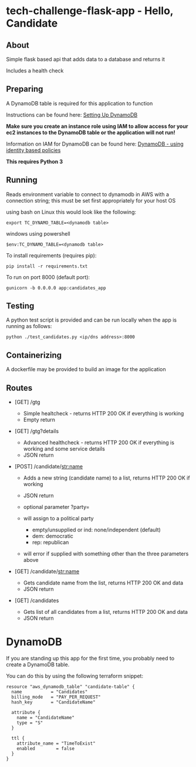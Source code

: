 tech-challenge-flask-app - Hello, Candidate
===========================================

## About
Simple flask based api that adds data to a database and returns it

Includes a health check

## Preparing
A DynamoDB table is required for this application to function

Instructions can be found here: [Setting Up DynamoDB](https://docs.aws.amazon.com/amazondynamodb/latest/developerguide/SettingUp.DynamoWebService.html)

**Make sure you create an instance role using IAM to allow access for your ec2 instances to the DynamoDB table or the application will not run!**

Information on IAM for DynamoDB can be found here:
[DynamoDB - using identity based policies](https://docs.aws.amazon.com/amazondynamodb/latest/developerguide/using-identity-based-policies.html)

**This requires Python 3**

## Running
Reads environment variable to connect to dynamodb in AWS with a connection string; this must be set first appropriately for your host OS

using bash on Linux this would look like the following:
```
export TC_DYNAMO_TABLE=<dynamodb table>
```

windows using powershell
```
$env:TC_DYNAMO_TABLE=<dynamodb table>
```

To install requirements (requires pip):
```
pip install -r requirements.txt
```

To run on port 8000 (default port):
```
gunicorn -b 0.0.0.0 app:candidates_app
```

## Testing

A python test script is provided and can be run locally when the app is running as follows:
```
python ./test_candidates.py <ip/dns address>:8000
```

## Containerizing
A dockerfile may be provided to build an image for the application

## Routes

- [GET] /gtg
  - Simple healtcheck - returns HTTP 200 OK if everything is working
  - Empty return

- [GET] /gtg?details
  - Advanced healthcheck - returns HTTP 200 OK if everything is working and some service details
  - JSON return

- [POST] /candidate/<str:name>
  - Adds a new string (candidate name) to a list, returns HTTP 200 OK if working
  - JSON return

  - optional parameter ?party=
  - will assign to a political party
    - empty/unsupplied or ind: none/independent (default)
    - dem: democratic
    - rep: republican
  - will error if supplied with something other than the three parameters above

- [GET] /candidate/<str:name>
  - Gets candidate name from the list, returns HTTP 200 OK and data
  - JSON return

- [GET] /candidates
  - Gets list of all candidates from a list, returns HTTP 200 OK and data
  - JSON return

# DynamoDB

If you are standing up this app for the first time, you probably need to create a DynamoDB table.

You can do this by using the following terraform snippet:
```
resource "aws_dynamodb_table" "candidate-table" {
  name           = "Candidates"
  billing_mode   = "PAY_PER_REQUEST"
  hash_key       = "CandidateName"

  attribute {
    name = "CandidateName"
    type = "S"
  }

  ttl {
    attribute_name = "TimeToExist"
    enabled        = false
  }
}
```
